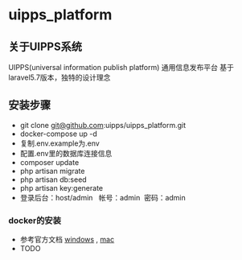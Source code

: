 # uipps_platform

## 关于UIPPS系统
UIPPS(universal information publish platform) 通用信息发布平台 基于laravel5.7版本，独特的设计理念

## 安装步骤
- git clone git@github.com:uipps/uipps_platform.git
- docker-compose up -d
- 复制.env.example为.env
- 配置.env里的数据库连接信息
- composer update
- php artisan migrate
- php artisan db:seed
- php artisan key:generate
- 登录后台：host/admin   帐号：admin  密码：admin

### docker的安装
- 参考官方文档 [windows](https://docs.docker.com/get-started/) , [mac](https://docs.docker.com/get-started/) 
- TODO
